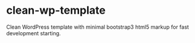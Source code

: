 # clean-wp-template
Clean WordPress template with minimal bootstrap3 html5 markup for fast development starting. 
